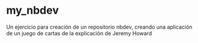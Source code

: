 # my_nbdev
Un ejercicio para creación de un repositorio nbdev, creando una aplicación de un juego de cartas de la explicación de Jeremy Howard
